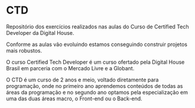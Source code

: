 # CTD
Repositório dos exercícios realizados nas aulas do Curso de Certified Tech Developer da Digital House.

Conforme as aulas vão evoluindo estamos conseguindo construir projetos mais robustos.

O curso Certified Tech Developer é um curso ofertado pela Digital House Brasil em parceria com o Mercado Livre e a Globant. 

O CTD é um curso de 2 anos e meio, voltado diretamente para programação, onde no primeiro ano aprendemos conteúdos de todas as áreas da programação e no segundo ano optamos pela especialização em uma das duas áreas macro, o Front-end ou o Back-end.
